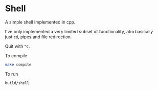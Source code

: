 # Shell

A simple shell implemented in cpp.

I've only implemented a very limited subset of functionality, atm basically just `cd`, pipes and file redirection.

Quit with `^C`.


To compile
```bash
make compile
```

To run
```bash
build/shell
```
